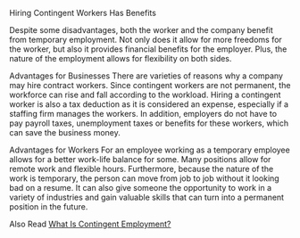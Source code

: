 Hiring Contingent Workers Has Benefits

Despite some disadvantages, both the worker and the company benefit from temporary employment. Not only does it allow for more freedoms for the worker, but also it provides financial benefits for the employer. Plus, the nature of the employment allows for flexibility on both sides.

Advantages for Businesses
There are varieties of reasons why a company may hire contract workers. Since contingent workers are not permanent, the workforce can rise and fall according to the workload. Hiring a contingent worker is also a tax deduction as it is considered an expense, especially if a staffing firm manages the workers. In addition, employers do not have to pay payroll taxes, unemployment taxes or benefits for these workers, which can save the business money.

Advantages for Workers
For an employee working as a temporary employee allows for a better work-life balance for some. Many positions allow for remote work and flexible hours. Furthermore, because the nature of the work is temporary, the person can move from job to job without it looking bad on a resume. It can also give someone the opportunity to work in a variety of industries and gain valuable skills that can turn into a permanent position in the future.

Also Read
[What Is Contingent Employment?](https://www.fieldengineer.com/blogs/what-is-contingent-employment/)

